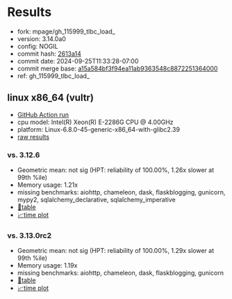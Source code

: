 # Results

- fork: mpage/gh_115999_tlbc_load_
- version: 3.14.0a0
- config: NOGIL
- commit hash: [2613a14](https://github.com/mpage/cpython/commit/2613a14)
- commit date: 2024-09-25T11:33:28-07:00
- commit merge base: [a15a584bf3f94ea11ab9363548c8872251364000](https://github.com/python/cpython/commit/a15a584bf3f94ea11ab9363548c8872251364000)
- ref: gh_115999_tlbc_load_

## linux x86_64 (vultr)

- [GitHub Action run](https://github.com/facebookexperimental/free-threading-benchmarking/actions/runs/11042230894)
- cpu model: Intel(R) Xeon(R) E-2286G CPU @ 4.00GHz
- platform: Linux-6.8.0-45-generic-x86_64-with-glibc2.39
- [raw results](bm-20240925-vultr-x86_64-mpage-gh_115999_tlbc_load_-3.14.0a0-2613a14.json)

### vs. 3.12.6

- Geometric mean: not sig (HPT: reliability of 100.00%, 1.26x slower at 99th %ile)
- Memory usage: 1.21x
- missing benchmarks: aiohttp, chameleon, dask, flaskblogging, gunicorn, mypy2, sqlalchemy_declarative, sqlalchemy_imperative
- [📄table](bm-20240925-vultr-x86_64-mpage-gh_115999_tlbc_load_-3.14.0a0-2613a14-vs-3.12.6.md)
- [📈time plot](bm-20240925-vultr-x86_64-mpage-gh_115999_tlbc_load_-3.14.0a0-2613a14-vs-3.12.6.svg)

### vs. 3.13.0rc2

- Geometric mean: not sig (HPT: reliability of 100.00%, 1.29x slower at 99th %ile)
- Memory usage: 1.19x
- missing benchmarks: aiohttp, chameleon, dask, flaskblogging, gunicorn
- [📄table](bm-20240925-vultr-x86_64-mpage-gh_115999_tlbc_load_-3.14.0a0-2613a14-vs-3.13.0rc2.md)
- [📈time plot](bm-20240925-vultr-x86_64-mpage-gh_115999_tlbc_load_-3.14.0a0-2613a14-vs-3.13.0rc2.svg)


